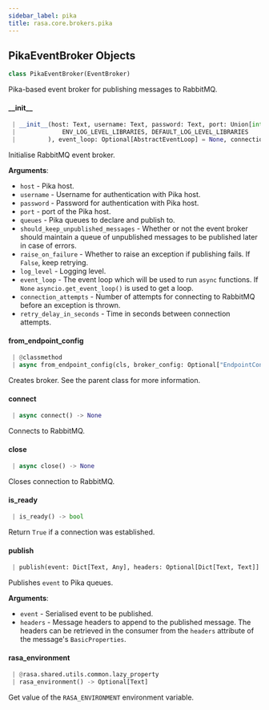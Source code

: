 ```yaml
---
sidebar_label: pika
title: rasa.core.brokers.pika
---
```


## PikaEventBroker Objects

```python
class PikaEventBroker(EventBroker)
```

Pika-based event broker for publishing messages to RabbitMQ.

#### \_\_init\_\_

```python
 | __init__(host: Text, username: Text, password: Text, port: Union[int, Text] = 5672, queues: Union[List[Text], Tuple[Text], Text, None] = None, should_keep_unpublished_messages: bool = True, raise_on_failure: bool = False, log_level: Union[Text, int] = os.environ.get(
 |             ENV_LOG_LEVEL_LIBRARIES, DEFAULT_LOG_LEVEL_LIBRARIES
 |         ), event_loop: Optional[AbstractEventLoop] = None, connection_attempts: int = 20, retry_delay_in_seconds: float = 5, **kwargs: Any, ,)
```

Initialise RabbitMQ event broker.

**Arguments**:

- `host` - Pika host.
- `username` - Username for authentication with Pika host.
- `password` - Password for authentication with Pika host.
- `port` - port of the Pika host.
- `queues` - Pika queues to declare and publish to.
- `should_keep_unpublished_messages` - Whether or not the event broker should
  maintain a queue of unpublished messages to be published later in
  case of errors.
- `raise_on_failure` - Whether to raise an exception if publishing fails. If
  `False`, keep retrying.
- `log_level` - Logging level.
- `event_loop` - The event loop which will be used to run `async` functions. If
  `None` `asyncio.get_event_loop()` is used to get a loop.
- `connection_attempts` - Number of attempts for connecting to RabbitMQ before
  an exception is thrown.
- `retry_delay_in_seconds` - Time in seconds between connection attempts.

#### from\_endpoint\_config

```python
 | @classmethod
 | async from_endpoint_config(cls, broker_config: Optional["EndpointConfig"], event_loop: Optional[AbstractEventLoop] = None) -> Optional["PikaEventBroker"]
```

Creates broker. See the parent class for more information.

#### connect

```python
 | async connect() -> None
```

Connects to RabbitMQ.

#### close

```python
 | async close() -> None
```

Closes connection to RabbitMQ.

#### is\_ready

```python
 | is_ready() -> bool
```

Return `True` if a connection was established.

#### publish

```python
 | publish(event: Dict[Text, Any], headers: Optional[Dict[Text, Text]] = None) -> None
```

Publishes `event` to Pika queues.

**Arguments**:

- `event` - Serialised event to be published.
- `headers` - Message headers to append to the published message. The headers
  can be retrieved in the consumer from the `headers` attribute of the
  message&#x27;s `BasicProperties`.

#### rasa\_environment

```python
 | @rasa.shared.utils.common.lazy_property
 | rasa_environment() -> Optional[Text]
```

Get value of the `RASA_ENVIRONMENT` environment variable.

